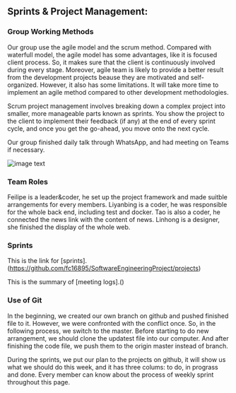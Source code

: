 
## Sprints & Project Management:

### Group Working Methods

Our group use the agile model and the scrum method. Compared with waterfull model, the agile model has some advantages, like it is focused client process. So, it makes sure that the client is continuously involved during every stage. Moreover, agile team is likely to provide a better result from the development projects beause  they are motivated and self-organized. However, it also has some limitations. It will take more time to implement an agile method compared to other development methodologies.

Scrum project management involves breaking down a complex project into smaller, more manageable parts known as sprints. You show the project to the client to implement their feedback (if any) at the end of every sprint cycle, and once you get the go-ahead, you move onto the next cycle. 

Our group finished daily talk through WhatsApp, and had meeting on Teams if necessary.  

![image text]()

### Team Roles

Feilipe is a leader&coder, he set up the project framework and made suitble arrangements for every members. Liyanbing is a coder, he was responsible for the whole back end, including test and docker. Tao is also a coder, he connected the news link with the content of news. Linhong is a designer, she finished the display of the whole web.

### Sprints

This is the link for [sprints].(https://github.com/fc16895/SoftwareEngineeringProject/projects)

This is the summary of [meeting logs].()


### Use of Git

In the beginning, we created our own branch on github and pushed finished file to it. However, we were confronted with the conflict once. So, in the following process, we switch to the master. Before starting to do new arrangement, we should clone the updatest file into our computer. And after finishing the code file, we push them to the origin master instead of branch.

During the sprints, we put our plan to the projects on github, it will show us what we should do this week, and it has three colums: to do, in prograss and done. Every member can know about the process of weekly sprint throughout this page.
